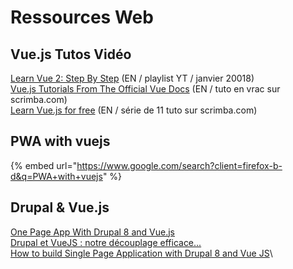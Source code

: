 # Ressources Web

## Vue.js Tutos Vidéo

[Learn Vue 2: Step By Step](https://www.youtube.com/watch?v=Y05uRiksXXI\&list=PL3VM-unCzF8iRyPotjFsgy7EfuCITvr\_3) (EN / playlist YT / janvier 20018)\
[Vue.js Tutorials From The Official Vue Docs](https://scrimba.com/playlist/pXKqta) (EN / tuto en vrac sur scrimba.com)\
[Learn Vue.js for free](https://scrimba.com/g/glearnvue) (EN / série de 11 tuto sur scrimba.com)

## PWA with vuejs

{% embed url="https://www.google.com/search?client=firefox-b-d&q=PWA+with+vuejs" %}

## Drupal & Vue.js

[One Page App With Drupal 8 and Vue.js](https://watch-learn.com/series/one-page-app-with-drupal-8-and-vuejs)\
[Drupal et VueJS : notre découplage efficace...](https://www.bluedrop.fr/content/drupal-et-vuejs-decouplage-efficace)\
[How to build Single Page Application with Drupal 8 and Vue JS](https://opensenselabs.com/blog/tech/how-build-single-page-application-drupal-8-and-vue-js)\
